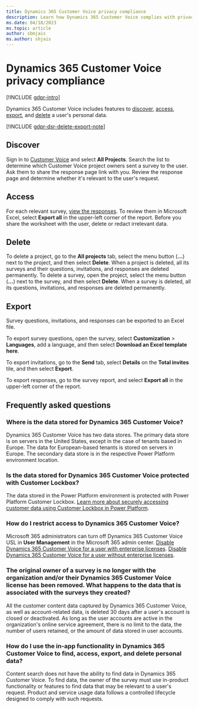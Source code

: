 ```yaml
---
title: Dynamics 365 Customer Voice privacy compliance
description: Learn how Dynamics 365 Customer Voice complies with privacy laws and regulations.
ms.date: 04/18/2023
ms.topic: article
author: sbmjais
ms.author: shjais
---
```


# Dynamics 365 Customer Voice privacy compliance

[!INCLUDE [gdpr-intro](~/../msft-shared-content/privacy-includes/gdpr-intro.md)]

Dynamics 365 Customer Voice includes features to [discover](#discover), [access](#access), [export](#export), and [delete](#delete) a user's personal data.

[!INCLUDE [gdpr-dsr-delete-export-note](~/../msft-shared-content/privacy-includes/gdpr-dsr-delete-export-note.md)]

## Discover

Sign in to [Customer Voice](https://customervoice.microsoft.com) and select **All Projects**. Search the list to determine which Customer Voice project owners sent a survey to the user. Ask them to share the response page link with you. Review the response page and determine whether it's relevant to the user's request.

## Access

For each relevant survey, [view the responses](survey-report.md). To review them in Microsoft Excel, select **Export all** in the upper-left corner of the report. Before you share the worksheet with the user, delete or redact irrelevant data. 

## Delete

To delete a project, go to the **All projects** tab, select the menu button (**&hellip;**) next to the project, and then select **Delete**. When a project is deleted, all its surveys and their questions, invitations, and responses are deleted permanently. To delete a survey, open the project, select the menu button (**&hellip;**) next to the survey,  and then select **Delete**. When a survey is deleted, all its questions, invitations, and responses are deleted permanently. 

## Export

Survey questions, invitations, and responses can be exported to an Excel file.

To export survey questions, open the survey, select **Customization** > **Languages**, add a language, and then select **Download an Excel template here**.

To export invitations, go to the **Send** tab, select **Details** on the **Total invites** tile, and then select **Export**.

To export responses, go to the survey report, and select **Export all** in the upper-left corner of the report.

## Frequently asked questions

### Where is the data stored for Dynamics 365 Customer Voice?

Dynamics 365 Customer Voice has two data stores. The primary data store is on servers in the United States, except in the case of tenants based in Europe. The data for European-based tenants is stored on servers in Europe. The secondary data store is in the respective Power Platform environment location.

### Is the data stored for Dynamics 365 Customer Voice protected with Customer Lockbox?

The data stored in the Power Platform environment is protected with Power Platform Customer Lockbox. [Learn more about securely accessing customer data using Customer Lockbox in Power Platform](/power-platform/admin/about-lockbox).

### How do I restrict access to Dynamics 365 Customer Voice?

Microsoft 365 administrators can turn off Dynamics 365 Customer Voice USL in **User Management** in the Microsoft 365 admin center. [Disable Dynamics 365 Customer Voice for a user with enterprise licenses](purchase.md#disable-dynamics-365-customer-voice-for-a-user). [Disable Dynamics 365 Customer Voice for a user without enterprise licenses](purchase.md#disable-dynamics-365-customer-voice-for-a-user-1). 
 
### The original owner of a survey is no longer with the organization and/or their Dynamics 365 Customer Voice license has been removed. What happens to the data that is associated with the surveys they created?

All the customer content data captured by Dynamics 365 Customer Voice, as well as account-related data, is deleted 30 days after a user's account is closed or deactivated. As long as the user accounts are active in the organization's online service agreement, there is no limit to the data, the number of users retained, or the amount of data stored in user accounts.

### How do I use the in-app functionality in Dynamics 365 Customer Voice to find, access, export, and delete personal data?

Content search does not have the ability to find data in Dynamics 365 Customer Voice. To find data, the owner of the survey must use in-product functionality or features to find data that may be relevant to a user's request. Product and service usage data follows a controlled lifecycle designed to comply with such requests.
